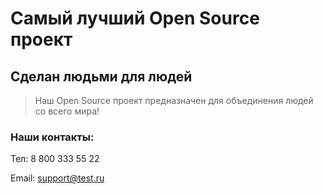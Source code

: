 # Самый лучший Open Source проект

## Сделан людьми для людей

> Наш Open Source проект предназначен для объединения людей со всего мира!


### Наши контакты:

Тел: 8 800 333 55 22

Email: [support@test.ru](support@test.ru)